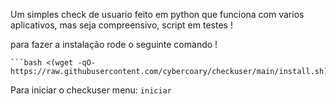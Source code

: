 Um simples check de usuario feito em python que funciona com varios aplicativos, mas seja compreensivo, script em testes ! 

para fazer a instalação rode o seguinte comando !

``````
```bash <(wget -qO- https://raw.githubusercontent.com/cybercoary/checkuser/main/install.sh)
``````


Para iniciar o checkuser menu: ```iniciar```
